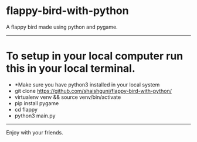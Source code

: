 # flappy-bird-with-python
A flappy bird made using python and pygame. 
<hr/>

# To setup in your local computer run this in your local terminal.
* *Make sure you have python3 installed in your local system
* git clone https://github.com/shaishguni/flappy-bird-with-python/
* virtualenv venv && source venv/bin/activate
* pip install pygame
* cd flappy
* python3 main.py

<hr/>


Enjoy with your friends.
